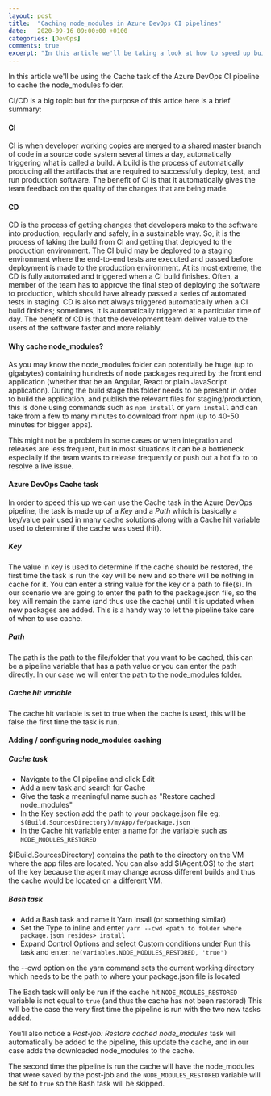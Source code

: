 ```yaml
---
layout: post
title:  "Caching node_modules in Azure DevOps CI pipelines"
date:   2020-09-16 09:00:00 +0100
categories: [DevOps]
comments: true
excerpt: "In this article we'll be taking a look at how to speed up builds in CI pipelines of Azure Devops by caching the node_modules folder..."
---
```


In this article we'll be using the Cache task of the Azure DevOps CI pipeline to cache the node_modules folder.

CI/CD is a big topic but for the purpose of this artice here is a brief summary:

#### CI
CI is when developer working copies are merged to a shared master branch of code in a source code system several times a day, automatically triggering what is called a build. A build is the process of automatically producing all the artifacts that are required to successfully deploy, test, and run production software. The benefit of CI is that it automatically gives the team feedback on the quality of the changes that are being made.

#### CD
CD is the process of getting changes that developers make to the software into production, regularly and safely, in a sustainable way. So, it is the process of taking the build from CI and getting that deployed to the production environment. The CI build may be deployed to a staging environment where the end-to-end tests are executed and passed before deployment is made to the production environment. At its most extreme, the CD is fully automated and triggered when a CI build finishes. Often, a member of the team has to approve the final step of deploying the software to production, which should have already passed a series of automated tests in staging. CD is also not always triggered automatically when a CI build finishes; sometimes, it is automatically triggered at a particular time of day. The benefit of CD is that the development team deliver value to the users of the software faster and more reliably.

#### Why cache node_modules?
As you may know the node_modules folder can potentially be huge (up to gigabytes) containing hundreds of node packages required by the front end application (whether that be an Angular, React or plain JavaScript application). During the build stage this folder needs to be present in order to build the application, and publish the relevant files for staging/production, this is done using commands such as `npm install` or `yarn install` and can take from a few to many minutes to download from npm (up to 40-50 minutes for bigger apps).

This might not be a problem in some cases or when integration and releases are less frequent, but in most situations it can be a bottleneck especially if the team wants to release frequently or push out a hot fix to to resolve a live issue.

#### Azure DevOps Cache task
In order to speed this up we can use the Cache task in the Azure DevOps pipeline, the task is made up of a *Key* and a *Path* which is basically a key/value pair used in many cache solutions along with a Cache hit variable used to determine if the cache was used (hit).

##### Key
The value in key is used to determine if the cache should be restored, the first time the task is run the key will be new and so there will be nothing in cache for it. You can enter a string value for the key or a path to file(s). In our scenario we are going to enter the path to the package.json file, so the key will remain the same (and thus use the cache) until it is updated when new packages are added. This is a handy way to let the pipeline take care of when to use cache.

##### Path
The path is the path to the file/folder that you want to be cached, this can be a pipeline variable that has a path value or you can enter the path directly. In our case we will enter the path to the node_modules folder.

##### Cache hit variable
The cache hit variable is set to true when the cache is used, this will be false the first time the task is run.


#### Adding / configuring node_modules caching
##### Cache task
- Navigate to the CI pipeline and click Edit
- Add a new task and search for Cache 
- Give the task a meaningful name such as "Restore cached node_modules"
- In the Key section add the path to your package.json file eg: `$(Build.SourcesDirectory)/myApp/fe/package.json`
- In the Cache hit variable enter a name for the variable such as `NODE_MODULES_RESTORED`

$(Build.SourcesDirectory) contains the path to the directory on the VM where the app files are located.
You can also add $(Agent.OS) to the start of the key because the agent may change across different builds and thus the cache would be located on a different VM. 

##### Bash task
- Add a Bash task and name it Yarn Insall (or something similar)
- Set the Type to inline and enter `yarn --cwd <path to folder where package.json resides> install` 
- Expand Control Options and select Custom conditions under Run this task and enter: `ne(variables.NODE_MODULES_RESTORED, 'true')`

the --cwd option on the yarn command sets the current working directory which needs to be the path to where your package.json file is located 

The Bash task will only be run if the cache hit `NODE_MODULES_RESTORED` variable is not equal to `true` (and thus the cache has not been restored)
This will be the case the very first time the pipeline is run with the two new tasks added.

You'll also notice a *Post-job: Restore cached node_modules* task will automatically be added to the pipeline, this update the cache, and in our case adds the downloaded node_modules to the cache.

The second time the pipeline is run the cache will have the node_modules that were saved by the post-job and the `NODE_MODULES_RESTORED` variable will be set to `true` so the Bash task will be skipped. 






